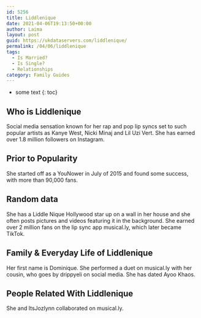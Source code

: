 ```yaml
---
id: 5256
title: Liddlenique
date: 2021-04-06T19:13:50+00:00
author: Laima
layout: post
guid: https://ukdataservers.com/liddlenique/
permalink: /04/06/liddlenique
tags:
  - Is Married?
  - Is Single?
  - Relationships
category: Family Guides
---
```


* some text
{: toc}


## Who is Liddlenique
                  
                  
                  
Social media sensation known for her rap and pop lip syncs set to such popular artists as Kanye West, Nicki Minaj and Lil Uzi Vert. She has earned over 1.8 million followers on Instagram. 
                  
              
            
              
            
                
                
                
## Prior to Popularity
                  
                  
                  
She started off as a YouNower in July of 2015 and found some success, with more than 90,000 fans.
                  
              
            
              
            
                
                
                
## Random data
                  
                  
                  
She has a Liddle Nique Hollywood star up on a wall in her house and she often posts pictures and videos featuring it in the background. She earned over 2 million fans on the lip sync app musical.ly, which later became TikTok. 
                  
              
            
              
            
                
                
                
## Family & Everyday Life of Liddlenique
                  
                  
                  
Her first name is Dominique. She performed a duet on musical.ly with her cousin, who goes by drippyeli on social media. She has dated Ayoo Khaos.
                  
              
            
              
            
                
                
                
## People Related With Liddlenique
                  
                  
                  
She and ItsJozlynn collaborated on musical.ly. 
                  
              
            
              
            
                
              
            
              
              
            
            
              
            
          
          
          